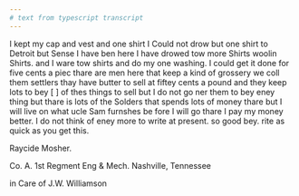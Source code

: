 ```yaml
---
# text from typescript transcript
---
```

I kept my cap and vest and one shirt  I Could not drow but one shirt to Detroit but Sense I have ben here I have drowed tow more Shirts woolin Shirts. and I ware tow shirts and do my one washing. I could get it done for five cents a piec  thare are men here that keep a kind of grossery we coll them settlers thay have butter to sell at fiftey cents a pound and they keep lots to bey [ ] of thes things to sell but I do not go ner them to bey eney thing but thare is lots of the Solders that spends lots of money thare but I will live on what ucle Sam furnshes be fore I will go thare I pay my money better. I do not think of eney more to write at present. so good bey. rite as quick as you get this.

Raycide Mosher. 

Co. A. 1st Regment Eng & Mech. Nashville, Tennessee 

in Care of J.W. Williamson